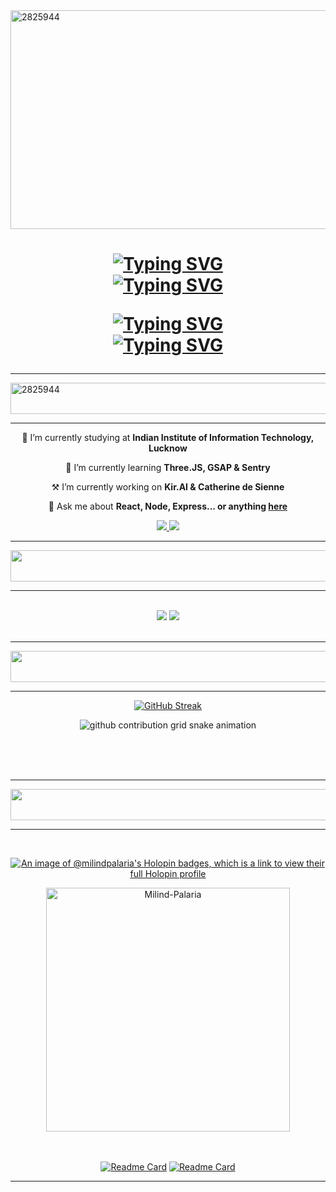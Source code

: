 <img src="https://i.postimg.cc/Sxt4Mx8G/2825826.gif" alt="2825944"  width="1250" height="350">
<h1 align="center">
<!--     <img src="https://readme-typing-svg.herokuapp.com/?font=Oswald&size=45&center=true&vCenter=true&width=700&height=90&duration=4000&color=E00EF7&lines=Hey+There!+👋;+I'm+Milind!;+Milind+Palaria;" />
    <a href="https://git.io/typing-svg"><img src="https://readme-typing-svg.demolab.com?font=Oswald&duration=3000&color=E00EF7&center=true&vCenter=true&multiline=true&random=false&width=435&height=200&lines=Hey+There..!!!;I+am+Milind+Palaria" alt="Typing SVG" /></a> -->
    <a href="https://git.io/typing-svg"><img src="https://readme-typing-svg.demolab.com?font=Oswald&size=25&duration=3000&pause=500&color=E00EF7&center=true&vCenter=true&random=false&width=435&height=40&lines=Hello+Folks;%E0%A4%A8%E0%A4%AE%E0%A4%B8%E0%A5%8D%E0%A4%95%E0%A4%BE%E0%A4%B0+%E0%A4%A6%E0%A5%8B%E0%A4%B8%E0%A5%8D%E0%A4%A4%E0%A5%8B%E0%A4%82;Hola+amigos;%E0%B2%A8%E0%B2%AE%E0%B2%B8%E0%B3%8D%E0%B2%95%E0%B2%BE%E0%B2%B0+%E0%B2%9C%E0%B2%A8%E0%B2%B0%E0%B3%86;%DB%81Bonjour+les+gens;%E0%B4%B9%E0%B4%B2%E0%B5%8B+%E0%B4%AB%E0%B5%8B%E0%B4%95%E0%B5%8D%E0%B4%95%E0%B5%8D%E0%B4%B8%E0%B5%8D;%DB%8C%D9%84%D9%88+%D9%84%D9%88%DA%AF%D9%88;%E0%AE%B5%E0%AE%A3%E0%AE%95%E0%AF%8D%E0%AE%95%E0%AE%AE%E0%AF%8D+%E0%AE%AE%E0%AE%95%E0%AF%8D%E0%AE%95%E0%AE%B3%E0%AF%87" alt="Typing SVG" /></a>
<br/>
    <a href="https://git.io/typing-svg"><img src="https://readme-typing-svg.demolab.com?font=Oswald&size=45&duration=5000&pause=2000&color=E00EF7&center=true&vCenter=true&random=false&repeat=false&width=435&height=80&lines=I'm+Milind+Palaria" alt="Typing SVG" /></a>
<br/>
    
<a href="https://git.io/typing-svg"><img src="https://readme-typing-svg.demolab.com?font=Oswald&size=25&duration=3000&pause=500&color=E00EF7&center=true&vCenter=true&repeat=false&random=false&width=435&height=40&lines=Scroll+to+know+more" alt="Typing SVG" /></a>
<br/>
<a href="https://git.io/typing-svg"><img src="https://readme-typing-svg.demolab.com?font=Oswald&size=25&duration=2000&pause=500&color=E00EF7&center=true&vCenter=true&random=false&width=435&height=40&lines=%F0%9F%91%87%F0%9F%91%87%F0%9F%91%87" alt="Typing SVG" /></a>
</h1>

<hr/>
    <img src="https://i.postimg.cc/pLCR6W3w/standard-7.gif" alt="2825944"  width="1250" height="50">

<hr/>

<div align="center">

 
 🔭 I’m currently studying at **Indian Institute of Information Technology, Lucknow**
 
 🌱 I’m currently learning **Three.JS, GSAP & Sentry**
 
 ⚒ I’m currently working on **Kir.AI & Catherine de Sienne**

💬 Ask me about **React, Node, Express... or anything [here](https://github.com/Milind-Palaria/Milind-Palaria/issues)**

<div align="center"> 
  <a href="mailto:palaria23@gmail.com">
    <img src="https://img.shields.io/badge/Gmail-333333?style=for-the-badge&logo=gmail&logoColor=red" />
  </a>
  <a href="https://linkedin.com/in/milind-palaria" target="_blank">
    <img src="https://img.shields.io/badge/LinkedIn-0077B5?style=for-the-badge&logo=linkedin&logoColor=white" target="_blank" />
  </a>
<!--   <a href="https://salesp07.github.io" target="_blank">
     <img src="https://img.shields.io/badge/Portfolio-FF5722?style=for-the-badge&logo=todoist&logoColor=white" target="_blank" /> <!-- sqlite, safari, google-chrome are other good icon options
  </a> -->
</div>

 <hr/>
    <img src="https://i.postimg.cc/NMkwk549/standard-1.gif" alt="2825944"  width="1250" height="50">
<!--     <img src="https://i.postimg.cc/VLPBrgZk/standard-3.gif" alt="2825944"  width="1250" height="50"> -->
    
 <hr/>

<br/>
<div align="center">
    <img src="https://skillicons.dev/icons?i=react,bootstrap,mui,html,css,vscode,github,figma,tailwind,git,r" />
    <img src="https://skillicons.dev/icons?i=nodejs,python,javascript,typescript,express,firebase,mongodb,c,java,nextjs,mysql,flask" /><br>
</div>

<br/>
<hr/>

<div align="center">
<!--   <h2>🐍 My Contributions 🐍</h2> -->
    <img src="https://i.postimg.cc/G36VZ3s4/standard.gif" alt="2825944"  width="1250" height="50">
<hr/>
    
<!-- <img align="center" width=390 src="https://github-readme-streak-stats.herokuapp.com/?user=milind-palaria&" alt="Milind-Palaria" /> -->
    
    
[![GitHub Streak](https://streak-stats.demolab.com?user=Milind-Palaria&theme=transparent&hide_border=true&border_radius=0)](https://git.io/streak-stats)
  
 <!-- <img alt="snake eating my contributions" src="https://raw.githubusercontent.com/Milind-Palaria/Milind-Palaria/output/github-contribution-grid-snake.svg" />-->
 <picture>
  <source
    media="(prefers-color-scheme: dark)"
    srcset="https://raw.githubusercontent.com/Milind-Palaria/Milind-Palaria/output/github-contribution-grid-snake-dark.svg"
  />
  <source
    media="(prefers-color-scheme: light)"
    srcset="https://raw.githubusercontent.com/Milind-Palaria/Milind-Palaria/output/github-contribution-grid-snake.svg"
  />
  <img
    alt="github contribution grid snake animation"
    src="https://raw.githubusercontent.com/platane/Milind-Palaria/Milind-Palaria/github-contribution-grid-snake.svg"
  />
 </picture>
  <br/>
    
  <br/><br/><br/>
</div>

<hr/>
    <img src="https://i.postimg.cc/zG7Tb14J/standard-5.gif" alt="2825944"  width="1250" height="50">
<hr/>

<br>
<div align=center>
    
[![An image of @milindpalaria's Holopin badges, which is a link to view their full Holopin profile](https://holopin.me/milindpalaria)](https://holopin.io/@milindpalaria)

<img  align="center" width=390 src="https://github-readme-stats.vercel.app/api/top-langs?username=milind-palaria&show_icons=true&locale=en&layout=donut-vertical&theme=dark&hide_border=true" alt="Milind-Palaria" />
<!--  <p align="center">
    <img src="https://komarev.com/ghpvc/?username=Milind-Palaria&label=Profile%20views&color=0e75b6&style=flat" alt="milind-palaria" />
</p>

<img align="center" width=390 src="https://github-readme-stats.vercel.app/api?username=milind-palaria&show_icons=true&locale=en" alt="Milind-Palaria" />
    <br/>
 <img width=390 src="https://github-readme-stats-salesp07.vercel.app/api?username=Milind-Palaria&count_private=true&show_icons=true&theme=react&rank_icon=github&border_radius=10" alt="readme stats" />
    <img width=390 src="https://github-readme-streak-stats-salesp07.vercel.app/?user=Milind-Palaria&count_private=true&theme=react&border_radius=10" alt="streak stats"/>
<img width=325 align="center" src="https://github-readme-stats-salesp07.vercel.app/api/top-langs/?username=Milind-Palaria&hide=HTML&langs_count=8&layout=compact&theme=react&border_radius=10&size_weight=0.5&count_weight=0.5&exclude_repo=github-readme-stats" alt="top langs" /> -->
  <br/>

</div>

<br/><br/>
[![Readme Card](https://github-readme-stats.vercel.app/api/pin/?username=Milind-Palaria&repo=Spice-Caves&theme=dark&show_icons=true&hide_border=true)](https://github.com/Milind-Palaria/Spice-Caves)
[![Readme Card](https://github-readme-stats.vercel.app/api/pin/?username=Milind-Palaria&repo=kir.ai&theme=dark&show_icons=true&hide_border=true)](https://github.com/Milind-Palaria/kir.ai)


<hr/>

<br/>



<br/>
